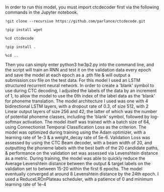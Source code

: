 In order to run this model, you must import ctcdecoder first via the following commands in the Jupyter notebook.

`!git clone --recursive https://github.com/parlance/ctcdecode.git`

`!pip install wget`

`%cd ctcdecode`

`!pip install .`

`%cd ..`


Then you can simply enter python3 hw3p2.py into the command line, and the script will train an RNN and test it on the validation data every epoch and save the model
at each epoch as a .pth file & will output a submission.csv file on the test data. For this model I used an LSTM structured recurrent neural network. 
In order to create a 'blank' symbol to use during CTC decoding, I adjusted the labels of the data by an increment of 1, to allow the model to use the 0th index of 
the label data as the 'blank' for phoneme translation. The model architecture I used was one with 4 bidirectional LSTM layers, with a dropout rate of 0.3, of size 512, with 2 Linear output 
layers of size 256 and 42, the latter of which was the number of potential phoneme classes, including the 'blank' symbol, followed by log-softmax activation. 
The model itself was trained with a batch size of 64, using Connectionist Temporal Classification Loss as the criterion. The model was optimized during training 
using the Adam optimizer, with a learning rate of 1e-3 & a weight_decay rate of 5e-6. Validation Loss was assessed by using the CTC Beam decoder, with a beam width of 20, 
and outputting the phoneme labels with the best bath of the 20 candidate paths, & performance on the validation set was assessed via Levenshtein distance as a metric. During training, 
the model was able to quickly reduce the Average Levenshtein distance between the output & target labels on the validation set to between 15-20 within the first 6 epochs. 
The model eventually converged at around 8 Levenshtein distance by the 24th epoch. I used a ReduceLROnPlateau scheduler, with a patience of 0 and minimum learning rate of 1e-4


